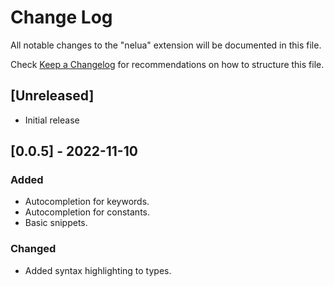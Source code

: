 # Change Log

All notable changes to the "nelua" extension will be documented in this file.

Check [Keep a Changelog](http://keepachangelog.com/) for recommendations on how to structure this file.

## [Unreleased]

- Initial release

## [0.0.5] - 2022-11-10

### Added

- Autocompletion for keywords.
- Autocompletion for constants.
- Basic snippets.

### Changed

- Added syntax highlighting to types.